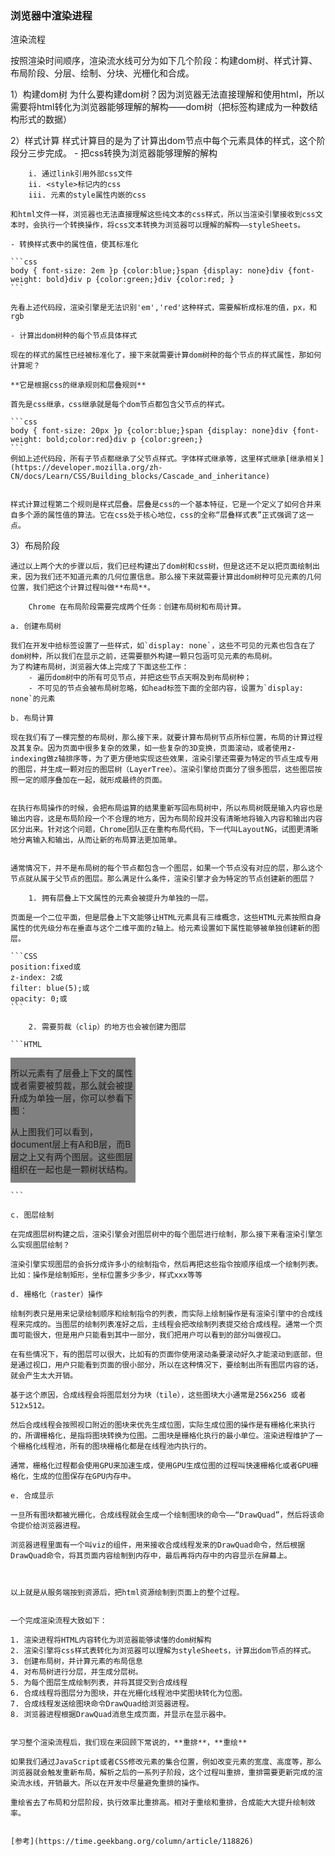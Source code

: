 ### 浏览器中渲染进程

渲染流程

按照渲染时间顺序，渲染流水线可分为如下几个阶段：构建dom树、样式计算、布局阶段、分层、绘制、分块、光栅化和合成。

1）构建dom树
    为什么要构建dom树？因为浏览器无法直接理解和使用html，所以需要将html转化为浏览器能够理解的解构——dom树（把标签构建成为一种数结构形式的数据）

2）样式计算
    样式计算目的是为了计算出dom节点中每个元素具体的样式，这个阶段分三步完成。
     - 把css转换为浏览器能够理解的解构

        i. 通过link引用外部css文件
        ii. <style>标记内的css
        iii. 元素的style属性内嵌的css

    和html文件一样，浏览器也无法直接理解这些纯文本的css样式，所以当渲染引擎接收到css文本时，会执行一个转换操作，将css文本转换为浏览器可以理解的解构——styleSheets。

    - 转换样式表中的属性值，使其标准化

    ```css
    body { font-size: 2em }p {color:blue;}span {display: none}div {font-weight: bold}div p {color:green;}div {color:red; }
    ```

    先看上述代码段，渲染引擎是无法识别'em','red'这种样式，需要解析成标准的值，px，和rgb

    - 计算出dom树种的每个节点具体样式

    现在的样式的属性已经被标准化了，接下来就需要计算dom树种的每个节点的样式属性，那如何计算呢？

    **它是根据css的继承规则和层叠规则**

    首先是css继承，css继承就是每个dom节点都包含父节点的样式。

    ```css
    body { font-size: 20px }p {color:blue;}span {display: none}div {font-weight: bold;color:red}div p {color:green;}
    ```
    例如上述代码段，所有子节点都继承了父节点样式。字体样式继承等，这里样式继承[继承相关](https://developer.mozilla.org/zh-CN/docs/Learn/CSS/Building_blocks/Cascade_and_inheritance)


    样式计算过程第二个规则是样式层叠。层叠是css的一个基本特征，它是一个定义了如何合并来自多个源的属性值的算法。它在css处于核心地位，css的全称“层叠样式表”正式强调了这一点。

3）布局阶段

    通过以上两个大的步骤以后，我们已经构建出了dom树和css树，但是这还不足以把页面绘制出来，因为我们还不知道元素的几何位置信息。那么接下来就需要计算出dom树种可见元素的几何位置，我们把这个计算过程叫做**布局**。

        Chrome 在布局阶段需要完成两个任务：创建布局树和布局计算。

    a. 创建布局树

    我们在开发中给标签设置了一些样式，如`display: none`，这些不可见的元素也包含在了dom树种，所以我们在显示之前，还需要额外构建一颗只包涵可见元素的布局树。
    为了构建布局树，浏览器大体上完成了下面这些工作：
        - 遍历dom树中的所有可见节点，并把这些节点天啊及到布局树种；
        - 不可见的节点会被布局树忽略，如head标签下面的全部内容，设置为`display: none`的元素

    b. 布局计算

    现在我们有了一棵完整的布局树，那么接下来，就要计算布局树节点所标位置，布局的计算过程及其复杂。因为页面中很多复杂的效果，如一些复杂的3D变换，页面滚动，或者使用z-indexing做z轴排序等，为了更方便地实现这些效果，渲染引擎还需要为特定的节点生成专用的图层，并生成一颗对应的图层树（LayerTree）。渲染引擎给页面分了很多图层，这些图层按照一定的顺序叠加在一起，就形成最终的页面。


    在执行布局操作的时候，会把布局运算的结果重新写回布局树中，所以布局树既是输入内容也是输出内容，这是布局阶段一个不合理的地方，因为布局阶段并没有清晰地将输入内容和输出内容区分出来。针对这个问题，Chrome团队正在重构布局代码，下一代叫LayoutNG，试图更清晰地分离输入和输出，从而让新的布局算法更加简单。


    通常情况下，并不是布局树的每个节点都包含一个图层，如果一个节点没有对应的层，那么这个节点就从属于父节点的图层。那么满足什么条件，渲染引擎才会为特定的节点创建新的图层？

        1. 拥有层叠上下文属性的元素会被提升为单独的一层。

    页面是一个二位平面，但是层叠上下文能够让HTML元素具有三维概念，这些HTML元素按照自身属性的优先级分布在垂直与这个二维平面的z轴上。给元素设置如下属性能够被单独创建新的图层。

    ```CSS
    position:fixed或
    z-index: 2或
    filter: blue(5);或
    opacity: 0;或
    ```

        2. 需要剪裁（clip）的地方也会被创建为图层

    ```HTML
<style>
      div {
            width: 200;
            height: 200;
            overflow:auto;
            background: gray;
        } 
</style>
<body>
    <div >
        <p>所以元素有了层叠上下文的属性或者需要被剪裁，那么就会被提升成为单独一层，你可以参看下图：</p>
        <p>从上图我们可以看到，document层上有A和B层，而B层之上又有两个图层。这些图层组织在一起也是一颗树状结构。</p>
        <p>图层树是基于布局树来创建的，为了找出哪些元素需要在哪些层中，渲染引擎会遍历布局树来创建层树（Update LayerTree）。</p> 
    </div>
</body>
    
    ```

    c. 图层绘制

    在完成图层树构建之后，渲染引擎会对图层树中的每个图层进行绘制，那么接下来看渲染引擎怎么实现图层绘制？

    渲染引擎实现图层的会拆分成许多小的绘制指令，然后再把这些指令按顺序组成一个绘制列表。比如：操作是绘制矩形，坐标位置多少多少，样式xxx等等

    d. 栅格化（raster）操作

    绘制列表只是用来记录绘制顺序和绘制指令的列表，而实际上绘制操作是有渲染引擎中的合成线程来完成的。当图层的绘制列表准好之后，主线程会把改绘制列表提交给合成线程。通常一个页面可能很大，但是用户只能看到其中一部分，我们把用户可以看到的部分叫做视口。

    在有些情况下，有的图层可以很大，比如有的页面你使用滚动条要滚动好久才能滚动到底部，但是通过视口，用户只能看到页面的很小部分，所以在这种情况下，要绘制出所有图层内容的话，就会产生太大开销。

    基于这个原因，合成线程会将图层划分为块（tile），这些图块大小通常是256x256 或者 512x512。

    然后合成线程会按照视口附近的图块来优先生成位图，实际生成位图的操作是有栅格化来执行的，所谓栅格化，是指将图块转换为位图。二图块是栅格化执行的最小单位。渲染进程维护了一个栅格化线程池，所有的图块栅格化都是在线程池内执行的。

    通常，栅格化过程都会使用GPU来加速生成，使用GPU生成位图的过程叫快速栅格化或者GPU栅格化，生成的位图保存在GPU内存中。

    e. 合成显示

    一旦所有图块都被光栅化，合成线程就会生成一个绘制图块的命令——“DrawQuad”，然后将该命令提价给浏览器进程。

    浏览器进程里面有一个叫viz的组件，用来接收合成线程发来的DrawQuad命令，然后根据DrawQuad命令，将其页面内容绘制到内存中，最后再将内存中的内容显示在屏幕上。



    以上就是从服务端按到资源后，把html资源绘制到页面上的整个过程。


    一个完成渲染流程大致如下：

    1. 渲染进程将HTML内容转化为浏览器能够读懂的dom树解构
    2. 渲染引擎将css样式表转化为浏览器可以理解为styleSheets，计算出dom节点的样式。
    3. 创建布局树，并计算元素的布局信息
    4. 对布局树进行分层，并生成分层树。
    5. 为每个图层生成绘制列表，并将其提交到合成线程
    6. 合成线程将图层分为图块，并在光栅化线程池中奖图块转化为位图。
    7. 合成线程发送绘图块命令DrawQuad给浏览器进程。
    8. 浏览器进程根据DrawQuad消息生成页面，并显示在显示器中。


    学习整个渲染流程后，我们现在来回顾下常说的，**重排**，**重绘**

    如果我们通过JavaScript或者CSS修改元素的集合位置，例如改变元素的宽度、高度等，那么浏览器就会触发重新布局，解析之后的一系列子阶段，这个过程叫重排，重排需要更新完成的渲染流水线，开销最大。所以在开发中尽量避免重排的操作。

    重绘省去了布局和分层阶段，执行效率比重排高。相对于重绘和重排，合成能大大提升绘制效率。


    [参考](https://time.geekbang.org/column/article/118826)